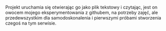 Projekt uruchamia się otwierając go jako plik tekstowy i czytając, jest on owocem mojego eksperymentowania z githubem, na potrzeby zajęć, ale przedewszystkim dla samodoskonalenia i pierwszymi próbami stworzenia czegoś na tym serwisie.

